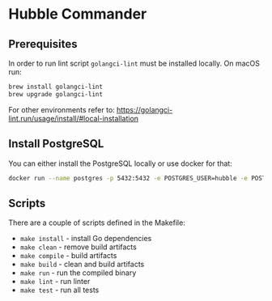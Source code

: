 # Hubble Commander

## Prerequisites

In order to run lint script `golangci-lint` must be installed locally. On macOS run:

```bash
brew install golangci-lint
brew upgrade golangci-lint
```

For other environments refer to: https://golangci-lint.run/usage/install/#local-installation

## Install PostgreSQL

You can either install the PostgreSQL locally or use docker for that:
```bash
docker run --name postgres -p 5432:5432 -e POSTGRES_USER=hubble -e POSTGRES_PASSWORD=root -d postgres
```

## Scripts

There are a couple of scripts defined in the Makefile:

* `make install` - install Go dependencies
* `make clean` - remove build artifacts
* `make compile` - build artifacts
* `make build` - clean and build artifacts
* `make run` - run the compiled binary
* `make lint` - run linter
* `make test` - run all tests
